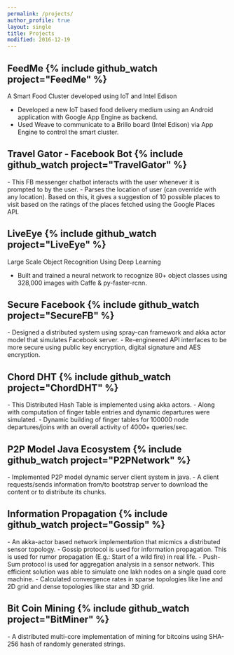 ```yaml
---
permalink: /projects/ 
author_profile: true
layout: single
title: Projects
modified: 2016-12-19
---
```

<h2> FeedMe {% include github_watch project="FeedMe" %}</h2>
A Smart Food Cluster developed using IoT and Intel Edison

- Developed a new IoT based food delivery medium using an Android application with Google App Engine as backend.
- Used Weave to communicate to a Brillo board (Intel Edison) via App Engine to control the smart cluster.


<h2> Travel Gator - Facebook Bot {% include github_watch project="TravelGator" %}</h2>
- This FB messenger chatbot interacts with the user whenever it is prompted to by the user.
- Parses the location of user (can override with any location). Based on this, it gives a suggestion of 10 possible places to visit based on the ratings of the places fetched using the Google Places API.


<h2> LiveEye {% include github_watch project="LiveEye" %}</h2>
Large Scale Object Recognition Using Deep Learning

- Built and trained a neural network to recognize 80+ object classes using 328,000 images with Caffe & py-faster-rcnn.




<h2> Secure Facebook {% include github_watch project="SecureFB" %}</h2>
- Designed a distributed system using spray-can framework and akka actor model that simulates Facebook server.
- Re-engineered API interfaces to be more secure using public key encryption, digital signature and AES encryption.



<h2> Chord DHT {% include github_watch project="ChordDHT" %}</h2>
- This Distributed Hash Table is implemented using akka actors.
- Along with computation of finger table entries and dynamic departures were simulated.
- Dynamic building of finger tables for 100000 node departures/joins with an overall activity of 4000+ queries/sec.



<h2> P2P Model Java Ecosystem {% include github_watch project="P2PNetwork" %}</h2>
- Implemented P2P model dynamic server client system in java.
- A client requests/sends information from/to bootstrap server to download the content or to distribute its chunks.



<h2>Information Propagation {% include github_watch project="Gossip" %}</h2>
- An akka-actor based network implementation that micmics a distributed sensor topology.
- Gossip protocol is used for information propagation. This is used for rumor propagation (E.g.: Start of a wild fire) in real life.
- Push-Sum protocol is used for aggregation analysis in a sensor network. This efficient solution was able to simulate one lakh nodes on a single quad core machine.
- Calculated convergence rates in sparse topologies like line and 2D grid and dense topologies like star and 3D grid.


<h2>Bit Coin Mining {% include github_watch project="BitMiner" %}</h2>
- A distributed multi-core implementation of mining for bitcoins using SHA-256 hash of randomly generated strings.
